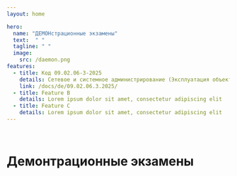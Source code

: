 ```yaml
---
layout: home

hero:
  name: "ДЕМОНстрационные экзамены"
  text:  " "
  tagline: " "
  image:
    src: /daemon.png
features:
  - title: Код 09.02.06-3-2025
    details: Сетевое и системное администрирование (Эксплуатация объектов сетевой инфраструктуры)
    link: /docs/de/09.02.06.3.2025/
  - title: Feature В
    details: Lorem ipsum dolor sit amet, consectetur adipiscing elit
  - title: Feature C
    details: Lorem ipsum dolor sit amet, consectetur adipiscing elit 
---
```


<br>

# Демонтрационные экзамены
